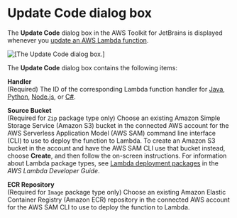 # Update Code dialog box<a name="update-code-dialog"></a>

The **Update Code** dialog box in the AWS Toolkit for JetBrains is displayed whenever you [update an AWS Lambda function](key-tasks.md#key-tasks-sam-deploy)\.

![\[The Update Code dialog box.\]](http://docs.aws.amazon.com/toolkit-for-jetbrains/latest/userguide/)

The **Update Code** dialog box contains the following items:

**Handler**  
\(Required\) The ID of the corresponding Lambda function handler for [Java](https://docs.aws.amazon.com/lambda/latest/dg/java-handler.html), [Python](https://docs.aws.amazon.com/lambda/latest/dg/python-handler.html), [Node\.js](https://docs.aws.amazon.com/lambda/latest/dg/nodejs-handler.html), or [C\#](https://docs.aws.amazon.com/lambda/latest/dg/csharp-handler.html)\.

**Source Bucket**  
\(Required for `Zip` package type only\) Choose an existing Amazon Simple Storage Service \(Amazon S3\) bucket in the connected AWS account for the AWS Serverless Application Model \(AWS SAM\) command line interface \(CLI\) to use to deploy the function to Lambda\. To create an Amazon S3 bucket in the account and have the AWS SAM CLI use that bucket instead, choose **Create**, and then follow the on\-screen instructions\. For information about Lambda package types, see [Lambda deployment packages](https://docs.aws.amazon.com/lambda/latest/dg/gettingstarted-package.html) in the *AWS Lambda Developer Guide*\.

**ECR Repository**  
\(Required for `Image` package type only\) Choose an existing Amazon Elastic Container Registry \(Amazon ECR\) repository in the connected AWS account for the AWS SAM CLI to use to deploy the function to Lambda\.